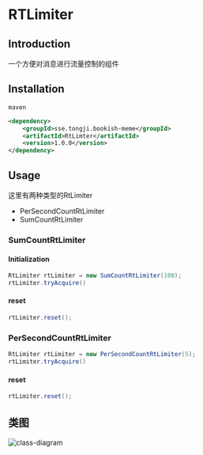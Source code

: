 # RTLimiter

## Introduction 

一个方便对消息进行流量控制的组件

## Installation
`maven`

```xml
<dependency>
    <groupId>sse.tongji.bookish-meme</groupId>
    <artifactId>RtLimter</artifactId>
    <version>1.0.0</version>
</dependency>
```

## Usage

这里有两种类型的RtLimiter
- PerSecondCountRtLimiter
- SumCountRtLimiter


### SumCountRtLimiter

#### Initialization
```java
RtLimiter rtLimiter = new SumCountRtLimiter(100);
rtLimiter.tryAcquire()
```

#### reset
```java
rtLimiter.reset();
```

### PerSecondCountRtLimiter

```java
RtLimiter rtLimiter = new PerSecondCountRtLimiter(5);
rtLimiter.tryAcquire()
```

#### reset
```java
rtLimiter.reset();
```

## 类图

![class-diagram](https://raw.githubusercontent.com/tztztztztz/bookish-meme/master/rateLimter/doc/class-diagram.png)
